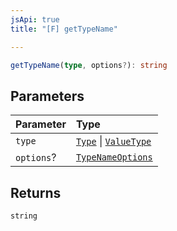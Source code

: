 ```yaml
---
jsApi: true
title: "[F] getTypeName"

---
```

```ts
getTypeName(type, options?): string
```

## Parameters

| Parameter | Type |
| :------ | :------ |
| `type` | [`Type`](../type-aliases/Type.md) \| [`ValueType`](../interfaces/ValueType.md) |
| `options`? | [`TypeNameOptions`](../interfaces/TypeNameOptions.md) |

## Returns

`string`
